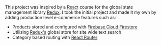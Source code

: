 This project was inspired by a [React](https://react.dev/) course for the global state management library [Redux](https://redux.js.org/). I took the initial project and made it my own by adding production level e-commerce features such as:

- Products stored and configured with [Firebase Cloud Firestore](https://firebase.google.com/docs/firestore)
- Utilizing [Redux's](https://redux.js.org/) global store for site wide text search
- Category based routing with [React Router](https://reactrouter.com/en/main)